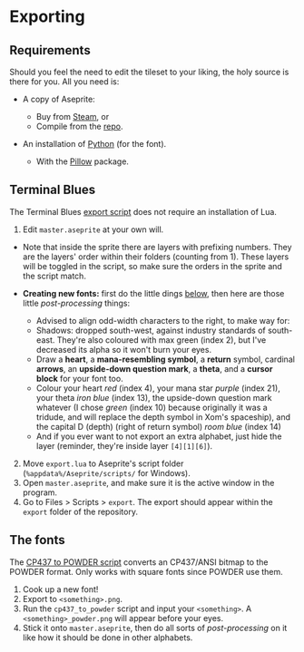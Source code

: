 # Exporting

## Requirements

Should you feel the need to edit the tileset to your liking, the holy source is there for you. All you need is:

- A copy of Aseprite:

  - Buy from [Steam](https://store.steampowered.com/app/431730/Aseprite), or
  - Compile from the [repo](https://github.com/aseprite/aseprite).
- An installation of [Python](https://www.python.org) (for the font).

  - With the [Pillow](https://pypi.org/project/Pillow) package.

## Terminal Blues

The Terminal Blues [export script](../export.lua) does not require an installation of Lua.

1. Edit `master.aseprite` at your own will.

  - Note that inside the sprite there are layers with prefixing numbers.
  They are the layers' order within their folders (counting from 1).
  These layers will be toggled in the script,
  so make sure the orders in the sprite and the script match.
  - **Creating new fonts:** first do the little dings [below](#the-fonts),
  then here are those little *post-processing* things:

    - Advised to align odd-width characters to the right, to make way for:
    - Shadows: dropped south-west, against industry standards of south-east.
    They're also coloured with max green (index 2),
    but I've decreased its alpha so it won't burn your eyes.
    - Draw a **heart**, a **mana-resembling symbol**, a **return** symbol,
    cardinal **arrows**, an **upside-down question mark**, a **theta**,
    and a **cursor block** for your font too.
    - Colour your heart *red* (index 4), your mana star *purple* (index 21),
    your theta *iron blue* (index 13), the upside-down question mark whatever
    (I chose *green* (index 10) because originally it was a tridude,
    and will replace the depth symbol in Xom's spaceship),
    and the capital D (depth) (right of return symbol) *room blue* (index 14)
    - And if you ever want to not export an extra alphabet, just hide the layer
    (reminder, they're inside layer `[4][1][6]`).
2. Move `export.lua` to Aseprite's script folder
(`%appdata%/Aseprite/scripts/` for Windows).
3. Open `master.aseprite`, and make sure it is the active window in the program.
4. Go to Files > Scripts > `export`.
The export should appear within the `export` folder of the repository.

## The fonts

The [CP437 to POWDER script](../fonts/cp437_to_powder.py) converts an CP437/ANSI bitmap to the POWDER format. Only works with square fonts since POWDER use them.

1. Cook up a new font!
2. Export to `<something>.png`.
3. Run the `cp437_to_powder` script and input your `<something>`.
A `<something>_powder.png` will appear before your eyes.
4. Stick it onto `master.aseprite`, then do all sorts of *post-processing* on it like how it should be done in other alphabets.
